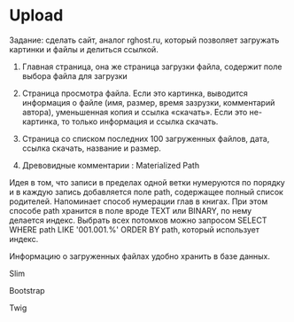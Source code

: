 # Upload

Задание: сделать сайт, аналог rghost.ru, который позволяет загружать картинки и файлы и делиться ссылкой.


1. Главная страница, она же страница загрузки файла, содержит поле выбора файла для загрузки
2. Страница просмотра файла. Если это картинка, выводится информация о файле (имя, размер, время зазрузки, комментарий автора), уменьшенная копия и ссылка «скачать». Если это не-картинка, то только информация и ссылка скачать.
3. Страница со списком последних 100 загруженных файлов, дата, ссылка скачать, название и размер.

4. Древовидные комментарии :
    Materialized Path


  Идея в том, что записи в пределах одной ветки нумеруются по порядку и в каждую запись добавляется поле path, содержащее полный список родителей. Напоминает способ нумерации глав в книгах. 
  При этом способе path хранится в поле вроде TEXT или BINARY, по нему делается индекс. Выбрать всех потомков можно запросом SELECT WHERE path LIKE '001.001.%' ORDER BY path, который использует индекс. 

Информацию о загруженных файлах удобно хранить в базе данных.

Slim

Bootstrap

Twig

